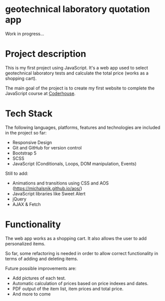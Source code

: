 # geotechnical laboratory quotation app

Work in progress...

# Project description

This is my first project using JavaScript. It's a web app used to select geotechnical laboratory tests and calculate the total price (works as a shopping cart).

The main goal of the project is to create my first website to complete the JavaScript course at [Coderhouse](https://www.coderhouse.com/).

# Tech Stack

The following languages, platforms, features and technologies are included in the project so far:

- Responsive Design
- Git and GitHub for version control
- Bootstrap 5
- SCSS
- JavaScript (Conditionals, Loops, DOM manipulation, Events)

Still to add:

- Animations and transitions using CSS and AOS (https://michalsnik.github.io/aos/)
- JavaScript libraries like Sweet Alert
- jQuery
- AJAX & Fetch

# Functionality

The web app works as a shopping cart. It also allows the user to add personalized items.

So far, some refactoring is needed in order to allow correct functionality in terms of adding and deleting items.

Future possible improvements are:

- Add pictures of each test. 
- Automatic calculation of prices based on price indexes and dates.
- PDF output of the item list, item prices and total price.
- And more to come